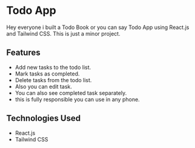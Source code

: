 # Todo App

Hey everyone i built a Todo Book or you can say Todo App using React.js and Tailwind CSS.
This is just a minor project.

## Features

- Add new tasks to the todo list.
- Mark tasks as completed.
- Delete tasks from the todo list.
- Also you can edit task.
- You can also see completed task separately.
- this is fully responsible you can use in any phone.

## Technologies Used

- React.js
- Tailwind CSS


 